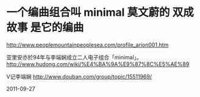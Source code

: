 # 一个编曲组合叫 minimal 莫文蔚的 双成故事 是它的编曲

<http://www.peoplemountainpeoplesea.com/profile_arion001.htm>

亚里安亦於94年与李端娴成立二人电子组合「minimal」。 
http://www.hudong.com/wiki/%E4%BA%9A%E9%87%8C%E5%AE%89


V记李端娴
http://www.douban.com/group/topic/15511969/


2011-09-27
